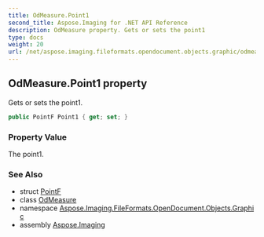 ```yaml
---
title: OdMeasure.Point1
second_title: Aspose.Imaging for .NET API Reference
description: OdMeasure property. Gets or sets the point1
type: docs
weight: 20
url: /net/aspose.imaging.fileformats.opendocument.objects.graphic/odmeasure/point1/
---
```

## OdMeasure.Point1 property

Gets or sets the point1.

```csharp
public PointF Point1 { get; set; }
```

### Property Value

The point1.

### See Also

* struct [PointF](../../../aspose.imaging/pointf/)
* class [OdMeasure](../)
* namespace [Aspose.Imaging.FileFormats.OpenDocument.Objects.Graphic](../../odmeasure/)
* assembly [Aspose.Imaging](../../../)


